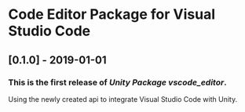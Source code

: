 # Code Editor Package for Visual Studio Code

## [0.1.0] - 2019-01-01

### This is the first release of *Unity Package vscode_editor*.

Using the newly created api to integrate Visual Studio Code with Unity.